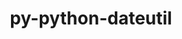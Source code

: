 ---
title: "py-python-dateutil"
layout: cache
categories: [package, develop-2024-12-15]
meta: {"versions": ["2.8.2"], "compilers": ["gcc@=11.1.0", "gcc@=11.4.0", "gcc@=13.2.0", "gcc@=7.5.0", "gcc@=9.4.0", "oneapi@=2024.2.1"], "oss": ["ubuntu18.04", "ubuntu20.04", "ubuntu22.04", "ubuntu24.04"], "platforms": ["linux"], "targets": ["aarch64", "neoverse_v1", "neoverse_v2", "ppc64le", "x86_64_v3"], "stacks": ["data-vis-sdk", "e4s", "e4s-neoverse-v2", "e4s-neoverse_v1", "e4s-oneapi", "e4s-power", "e4s-rocm-external", "ml-linux-aarch64-cpu", "ml-linux-aarch64-cuda", "ml-linux-x86_64-cpu", "ml-linux-x86_64-cuda", "ml-linux-x86_64-rocm", "radiuss", "root"], "num_specs": 37, "num_specs_by_stack": {"root": 37, "radiuss": 1, "e4s-power": 7, "data-vis-sdk": 1, "e4s-neoverse_v1": 5, "e4s-neoverse-v2": 2, "e4s": 8, "e4s-rocm-external": 1, "e4s-oneapi": 7, "ml-linux-aarch64-cpu": 3, "ml-linux-aarch64-cuda": 3, "ml-linux-x86_64-cuda": 3, "ml-linux-x86_64-cpu": 3, "ml-linux-x86_64-rocm": 1}}
spec_details: [{"hash": "szicirukt67z2pvoackudea7odmogkfe", "compiler": "gcc@=7.5.0", "versions": ["2.8.2"], "os": "ubuntu18.04", "platform": "linux", "target": "x86_64_v3", "variants": ["build_system=python_pip"], "stacks": ["root", "radiuss"], "size": "-", "tarball": "https://binaries.spack.io/develop-2024-12-15/build_cache/linux-ubuntu18.04-x86_64_v3/gcc-7.5.0/py-python-dateutil-2.8.2/linux-ubuntu18.04-x86_64_v3-gcc-7.5.0-py-python-dateutil-2.8.2-szicirukt67z2pvoackudea7odmogkfe.spack"}, {"hash": "smrry7a46lcylydfh6xdd73wpf2phonz", "compiler": "gcc@=9.4.0", "versions": ["2.8.2"], "os": "ubuntu20.04", "platform": "linux", "target": "ppc64le", "variants": ["build_system=python_pip"], "stacks": ["root", "e4s-power"], "size": "-", "tarball": "https://binaries.spack.io/develop-2024-12-15/build_cache/linux-ubuntu20.04-ppc64le/gcc-9.4.0/py-python-dateutil-2.8.2/linux-ubuntu20.04-ppc64le-gcc-9.4.0-py-python-dateutil-2.8.2-smrry7a46lcylydfh6xdd73wpf2phonz.spack"}, {"hash": "iepdzxubhakms56kqjntmcwz3cqo4rhd", "compiler": "gcc@=9.4.0", "versions": ["2.8.2"], "os": "ubuntu20.04", "platform": "linux", "target": "ppc64le", "variants": ["build_system=python_pip"], "stacks": ["root", "e4s-power"], "size": "-", "tarball": "https://binaries.spack.io/develop-2024-12-15/build_cache/linux-ubuntu20.04-ppc64le/gcc-9.4.0/py-python-dateutil-2.8.2/linux-ubuntu20.04-ppc64le-gcc-9.4.0-py-python-dateutil-2.8.2-iepdzxubhakms56kqjntmcwz3cqo4rhd.spack"}, {"hash": "ydazro7k7iy5snjm4r3tmijrwu6xciwp", "compiler": "gcc@=9.4.0", "versions": ["2.8.2"], "os": "ubuntu20.04", "platform": "linux", "target": "ppc64le", "variants": ["build_system=python_pip"], "stacks": ["root", "e4s-power"], "size": "-", "tarball": "https://binaries.spack.io/develop-2024-12-15/build_cache/linux-ubuntu20.04-ppc64le/gcc-9.4.0/py-python-dateutil-2.8.2/linux-ubuntu20.04-ppc64le-gcc-9.4.0-py-python-dateutil-2.8.2-ydazro7k7iy5snjm4r3tmijrwu6xciwp.spack"}, {"hash": "7k5b7fmytoywylby3wit6rynj32m53fj", "compiler": "gcc@=9.4.0", "versions": ["2.8.2"], "os": "ubuntu20.04", "platform": "linux", "target": "ppc64le", "variants": ["build_system=python_pip"], "stacks": ["root", "e4s-power"], "size": "-", "tarball": "https://binaries.spack.io/develop-2024-12-15/build_cache/linux-ubuntu20.04-ppc64le/gcc-9.4.0/py-python-dateutil-2.8.2/linux-ubuntu20.04-ppc64le-gcc-9.4.0-py-python-dateutil-2.8.2-7k5b7fmytoywylby3wit6rynj32m53fj.spack"}, {"hash": "rvx2zah534fktw2fdmalabpxoav2m3hq", "compiler": "gcc@=9.4.0", "versions": ["2.8.2"], "os": "ubuntu20.04", "platform": "linux", "target": "ppc64le", "variants": ["build_system=python_pip"], "stacks": ["root", "e4s-power"], "size": "-", "tarball": "https://binaries.spack.io/develop-2024-12-15/build_cache/linux-ubuntu20.04-ppc64le/gcc-9.4.0/py-python-dateutil-2.8.2/linux-ubuntu20.04-ppc64le-gcc-9.4.0-py-python-dateutil-2.8.2-rvx2zah534fktw2fdmalabpxoav2m3hq.spack"}, {"hash": "csgn3mgprc6nmvj66sc76pvlmk7kui4o", "compiler": "gcc@=9.4.0", "versions": ["2.8.2"], "os": "ubuntu20.04", "platform": "linux", "target": "ppc64le", "variants": ["build_system=python_pip"], "stacks": ["root", "e4s-power"], "size": "-", "tarball": "https://binaries.spack.io/develop-2024-12-15/build_cache/linux-ubuntu20.04-ppc64le/gcc-9.4.0/py-python-dateutil-2.8.2/linux-ubuntu20.04-ppc64le-gcc-9.4.0-py-python-dateutil-2.8.2-csgn3mgprc6nmvj66sc76pvlmk7kui4o.spack"}, {"hash": "zbk2frshit3rtigjxvuofzr35ochkwmv", "compiler": "gcc@=9.4.0", "versions": ["2.8.2"], "os": "ubuntu20.04", "platform": "linux", "target": "ppc64le", "variants": ["build_system=python_pip"], "stacks": ["root", "e4s-power"], "size": "-", "tarball": "https://binaries.spack.io/develop-2024-12-15/build_cache/linux-ubuntu20.04-ppc64le/gcc-9.4.0/py-python-dateutil-2.8.2/linux-ubuntu20.04-ppc64le-gcc-9.4.0-py-python-dateutil-2.8.2-zbk2frshit3rtigjxvuofzr35ochkwmv.spack"}, {"hash": "chge63af6gwmmvibl6xxtw634ew43kjx", "compiler": "gcc@=11.1.0", "versions": ["2.8.2"], "os": "ubuntu20.04", "platform": "linux", "target": "x86_64_v3", "variants": ["build_system=python_pip"], "stacks": ["root", "data-vis-sdk"], "size": "-", "tarball": "https://binaries.spack.io/develop-2024-12-15/build_cache/linux-ubuntu20.04-x86_64_v3/gcc-11.1.0/py-python-dateutil-2.8.2/linux-ubuntu20.04-x86_64_v3-gcc-11.1.0-py-python-dateutil-2.8.2-chge63af6gwmmvibl6xxtw634ew43kjx.spack"}, {"hash": "wgtf42zizbh66xdzsk45bydiqitha7pk", "compiler": "gcc@=11.4.0", "versions": ["2.8.2"], "os": "ubuntu22.04", "platform": "linux", "target": "neoverse_v1", "variants": ["build_system=python_pip"], "stacks": ["root", "e4s-neoverse_v1"], "size": "-", "tarball": "https://binaries.spack.io/develop-2024-12-15/build_cache/linux-ubuntu22.04-neoverse_v1/gcc-11.4.0/py-python-dateutil-2.8.2/linux-ubuntu22.04-neoverse_v1-gcc-11.4.0-py-python-dateutil-2.8.2-wgtf42zizbh66xdzsk45bydiqitha7pk.spack"}, {"hash": "mbcxgmko6s5rmhlxq6rwmxzck4oh7qeb", "compiler": "gcc@=11.4.0", "versions": ["2.8.2"], "os": "ubuntu22.04", "platform": "linux", "target": "neoverse_v1", "variants": ["build_system=python_pip"], "stacks": ["root", "e4s-neoverse_v1"], "size": "-", "tarball": "https://binaries.spack.io/develop-2024-12-15/build_cache/linux-ubuntu22.04-neoverse_v1/gcc-11.4.0/py-python-dateutil-2.8.2/linux-ubuntu22.04-neoverse_v1-gcc-11.4.0-py-python-dateutil-2.8.2-mbcxgmko6s5rmhlxq6rwmxzck4oh7qeb.spack"}, {"hash": "3cbhd66mk466rzm4jjzbkkg7ashc7bsd", "compiler": "gcc@=11.4.0", "versions": ["2.8.2"], "os": "ubuntu22.04", "platform": "linux", "target": "neoverse_v1", "variants": ["build_system=python_pip"], "stacks": ["root", "e4s-neoverse_v1"], "size": "-", "tarball": "https://binaries.spack.io/develop-2024-12-15/build_cache/linux-ubuntu22.04-neoverse_v1/gcc-11.4.0/py-python-dateutil-2.8.2/linux-ubuntu22.04-neoverse_v1-gcc-11.4.0-py-python-dateutil-2.8.2-3cbhd66mk466rzm4jjzbkkg7ashc7bsd.spack"}, {"hash": "lgjcikdqupxk4q4t7steg3d6mstmrbjc", "compiler": "gcc@=11.4.0", "versions": ["2.8.2"], "os": "ubuntu22.04", "platform": "linux", "target": "neoverse_v1", "variants": ["build_system=python_pip"], "stacks": ["root", "e4s-neoverse_v1"], "size": "-", "tarball": "https://binaries.spack.io/develop-2024-12-15/build_cache/linux-ubuntu22.04-neoverse_v1/gcc-11.4.0/py-python-dateutil-2.8.2/linux-ubuntu22.04-neoverse_v1-gcc-11.4.0-py-python-dateutil-2.8.2-lgjcikdqupxk4q4t7steg3d6mstmrbjc.spack"}, {"hash": "7nkvoyevz7ba4zaz2y5vogh4bdnvzswz", "compiler": "gcc@=11.4.0", "versions": ["2.8.2"], "os": "ubuntu22.04", "platform": "linux", "target": "neoverse_v1", "variants": ["build_system=python_pip"], "stacks": ["root", "e4s-neoverse_v1"], "size": "-", "tarball": "https://binaries.spack.io/develop-2024-12-15/build_cache/linux-ubuntu22.04-neoverse_v1/gcc-11.4.0/py-python-dateutil-2.8.2/linux-ubuntu22.04-neoverse_v1-gcc-11.4.0-py-python-dateutil-2.8.2-7nkvoyevz7ba4zaz2y5vogh4bdnvzswz.spack"}, {"hash": "amr3fujf53cwphc2rebpnznymnh4tagn", "compiler": "gcc@=11.4.0", "versions": ["2.8.2"], "os": "ubuntu22.04", "platform": "linux", "target": "neoverse_v2", "variants": ["build_system=python_pip"], "stacks": ["e4s-neoverse-v2", "root"], "size": "-", "tarball": "https://binaries.spack.io/develop-2024-12-15/build_cache/linux-ubuntu22.04-neoverse_v2/gcc-11.4.0/py-python-dateutil-2.8.2/linux-ubuntu22.04-neoverse_v2-gcc-11.4.0-py-python-dateutil-2.8.2-amr3fujf53cwphc2rebpnznymnh4tagn.spack"}, {"hash": "4bav5ynifx6ibzqjobvypjsb4zimkcjb", "compiler": "gcc@=11.4.0", "versions": ["2.8.2"], "os": "ubuntu22.04", "platform": "linux", "target": "neoverse_v2", "variants": ["build_system=python_pip"], "stacks": ["e4s-neoverse-v2", "root"], "size": "-", "tarball": "https://binaries.spack.io/develop-2024-12-15/build_cache/linux-ubuntu22.04-neoverse_v2/gcc-11.4.0/py-python-dateutil-2.8.2/linux-ubuntu22.04-neoverse_v2-gcc-11.4.0-py-python-dateutil-2.8.2-4bav5ynifx6ibzqjobvypjsb4zimkcjb.spack"}, {"hash": "3akxjsjku6yosedtxuzjl7ujjn3ik4ln", "compiler": "gcc@=11.4.0", "versions": ["2.8.2"], "os": "ubuntu22.04", "platform": "linux", "target": "x86_64_v3", "variants": ["build_system=python_pip"], "stacks": ["root", "e4s"], "size": "-", "tarball": "https://binaries.spack.io/develop-2024-12-15/build_cache/linux-ubuntu22.04-x86_64_v3/gcc-11.4.0/py-python-dateutil-2.8.2/linux-ubuntu22.04-x86_64_v3-gcc-11.4.0-py-python-dateutil-2.8.2-3akxjsjku6yosedtxuzjl7ujjn3ik4ln.spack"}, {"hash": "ee324dsjyhwh2362q7iidvxwinmbcgt5", "compiler": "gcc@=11.4.0", "versions": ["2.8.2"], "os": "ubuntu22.04", "platform": "linux", "target": "x86_64_v3", "variants": ["build_system=python_pip"], "stacks": ["root", "e4s"], "size": "-", "tarball": "https://binaries.spack.io/develop-2024-12-15/build_cache/linux-ubuntu22.04-x86_64_v3/gcc-11.4.0/py-python-dateutil-2.8.2/linux-ubuntu22.04-x86_64_v3-gcc-11.4.0-py-python-dateutil-2.8.2-ee324dsjyhwh2362q7iidvxwinmbcgt5.spack"}, {"hash": "scyxkbaqzlvd7e45p7ipc7qnyjohxsnb", "compiler": "gcc@=11.4.0", "versions": ["2.8.2"], "os": "ubuntu22.04", "platform": "linux", "target": "x86_64_v3", "variants": ["build_system=python_pip"], "stacks": ["e4s-rocm-external", "root", "e4s"], "size": "-", "tarball": "https://binaries.spack.io/develop-2024-12-15/build_cache/linux-ubuntu22.04-x86_64_v3/gcc-11.4.0/py-python-dateutil-2.8.2/linux-ubuntu22.04-x86_64_v3-gcc-11.4.0-py-python-dateutil-2.8.2-scyxkbaqzlvd7e45p7ipc7qnyjohxsnb.spack"}, {"hash": "6zaw264ull2prwqtvv5dr2x4btqudd7o", "compiler": "gcc@=11.4.0", "versions": ["2.8.2"], "os": "ubuntu22.04", "platform": "linux", "target": "x86_64_v3", "variants": ["build_system=python_pip"], "stacks": ["root", "e4s"], "size": "-", "tarball": "https://binaries.spack.io/develop-2024-12-15/build_cache/linux-ubuntu22.04-x86_64_v3/gcc-11.4.0/py-python-dateutil-2.8.2/linux-ubuntu22.04-x86_64_v3-gcc-11.4.0-py-python-dateutil-2.8.2-6zaw264ull2prwqtvv5dr2x4btqudd7o.spack"}, {"hash": "jgh2lqwq2qdqsf543pfrqxllnxg35uoc", "compiler": "gcc@=11.4.0", "versions": ["2.8.2"], "os": "ubuntu22.04", "platform": "linux", "target": "x86_64_v3", "variants": ["build_system=python_pip"], "stacks": ["root", "e4s"], "size": "-", "tarball": "https://binaries.spack.io/develop-2024-12-15/build_cache/linux-ubuntu22.04-x86_64_v3/gcc-11.4.0/py-python-dateutil-2.8.2/linux-ubuntu22.04-x86_64_v3-gcc-11.4.0-py-python-dateutil-2.8.2-jgh2lqwq2qdqsf543pfrqxllnxg35uoc.spack"}, {"hash": "hz5kys4bwpu7zrcad4dpqgwt3e4hub7d", "compiler": "gcc@=11.4.0", "versions": ["2.8.2"], "os": "ubuntu22.04", "platform": "linux", "target": "x86_64_v3", "variants": ["build_system=python_pip"], "stacks": ["root", "e4s"], "size": "-", "tarball": "https://binaries.spack.io/develop-2024-12-15/build_cache/linux-ubuntu22.04-x86_64_v3/gcc-11.4.0/py-python-dateutil-2.8.2/linux-ubuntu22.04-x86_64_v3-gcc-11.4.0-py-python-dateutil-2.8.2-hz5kys4bwpu7zrcad4dpqgwt3e4hub7d.spack"}, {"hash": "moj4dwvqaoaipdo3j3skgr5gn2bot6gb", "compiler": "gcc@=11.4.0", "versions": ["2.8.2"], "os": "ubuntu22.04", "platform": "linux", "target": "x86_64_v3", "variants": ["build_system=python_pip"], "stacks": ["root", "e4s"], "size": "-", "tarball": "https://binaries.spack.io/develop-2024-12-15/build_cache/linux-ubuntu22.04-x86_64_v3/gcc-11.4.0/py-python-dateutil-2.8.2/linux-ubuntu22.04-x86_64_v3-gcc-11.4.0-py-python-dateutil-2.8.2-moj4dwvqaoaipdo3j3skgr5gn2bot6gb.spack"}, {"hash": "5rw25yt7pg3zan5yxgma6h3etlya67fo", "compiler": "gcc@=11.4.0", "versions": ["2.8.2"], "os": "ubuntu22.04", "platform": "linux", "target": "x86_64_v3", "variants": ["build_system=python_pip"], "stacks": ["root", "e4s"], "size": "-", "tarball": "https://binaries.spack.io/develop-2024-12-15/build_cache/linux-ubuntu22.04-x86_64_v3/gcc-11.4.0/py-python-dateutil-2.8.2/linux-ubuntu22.04-x86_64_v3-gcc-11.4.0-py-python-dateutil-2.8.2-5rw25yt7pg3zan5yxgma6h3etlya67fo.spack"}, {"hash": "lgvolmkkjiio36oodjxabhj7hd2gzosb", "compiler": "oneapi@=2024.2.1", "versions": ["2.8.2"], "os": "ubuntu22.04", "platform": "linux", "target": "x86_64_v3", "variants": ["build_system=python_pip"], "stacks": ["e4s-oneapi", "root"], "size": "-", "tarball": "https://binaries.spack.io/develop-2024-12-15/build_cache/linux-ubuntu22.04-x86_64_v3/oneapi-2024.2.1/py-python-dateutil-2.8.2/linux-ubuntu22.04-x86_64_v3-oneapi-2024.2.1-py-python-dateutil-2.8.2-lgvolmkkjiio36oodjxabhj7hd2gzosb.spack"}, {"hash": "r7fzpxddozb2nkog7q36r3mqtp6ju4ep", "compiler": "oneapi@=2024.2.1", "versions": ["2.8.2"], "os": "ubuntu22.04", "platform": "linux", "target": "x86_64_v3", "variants": ["build_system=python_pip"], "stacks": ["e4s-oneapi", "root"], "size": "-", "tarball": "https://binaries.spack.io/develop-2024-12-15/build_cache/linux-ubuntu22.04-x86_64_v3/oneapi-2024.2.1/py-python-dateutil-2.8.2/linux-ubuntu22.04-x86_64_v3-oneapi-2024.2.1-py-python-dateutil-2.8.2-r7fzpxddozb2nkog7q36r3mqtp6ju4ep.spack"}, {"hash": "5uhn5tde6z7n4f3e7fdzxeijrugp33hf", "compiler": "oneapi@=2024.2.1", "versions": ["2.8.2"], "os": "ubuntu22.04", "platform": "linux", "target": "x86_64_v3", "variants": ["build_system=python_pip"], "stacks": ["e4s-oneapi", "root"], "size": "-", "tarball": "https://binaries.spack.io/develop-2024-12-15/build_cache/linux-ubuntu22.04-x86_64_v3/oneapi-2024.2.1/py-python-dateutil-2.8.2/linux-ubuntu22.04-x86_64_v3-oneapi-2024.2.1-py-python-dateutil-2.8.2-5uhn5tde6z7n4f3e7fdzxeijrugp33hf.spack"}, {"hash": "cyfgyqxdjfydzfou5bhxrxh3unr4yncp", "compiler": "oneapi@=2024.2.1", "versions": ["2.8.2"], "os": "ubuntu22.04", "platform": "linux", "target": "x86_64_v3", "variants": ["build_system=python_pip"], "stacks": ["e4s-oneapi", "root"], "size": "-", "tarball": "https://binaries.spack.io/develop-2024-12-15/build_cache/linux-ubuntu22.04-x86_64_v3/oneapi-2024.2.1/py-python-dateutil-2.8.2/linux-ubuntu22.04-x86_64_v3-oneapi-2024.2.1-py-python-dateutil-2.8.2-cyfgyqxdjfydzfou5bhxrxh3unr4yncp.spack"}, {"hash": "hy4glzkcyge6m7yqvqeekrestxwcgdd4", "compiler": "oneapi@=2024.2.1", "versions": ["2.8.2"], "os": "ubuntu22.04", "platform": "linux", "target": "x86_64_v3", "variants": ["build_system=python_pip"], "stacks": ["e4s-oneapi", "root"], "size": "-", "tarball": "https://binaries.spack.io/develop-2024-12-15/build_cache/linux-ubuntu22.04-x86_64_v3/oneapi-2024.2.1/py-python-dateutil-2.8.2/linux-ubuntu22.04-x86_64_v3-oneapi-2024.2.1-py-python-dateutil-2.8.2-hy4glzkcyge6m7yqvqeekrestxwcgdd4.spack"}, {"hash": "5gnis23rhhf3ggd7bwnyl5mogg6j3wen", "compiler": "oneapi@=2024.2.1", "versions": ["2.8.2"], "os": "ubuntu22.04", "platform": "linux", "target": "x86_64_v3", "variants": ["build_system=python_pip"], "stacks": ["e4s-oneapi", "root"], "size": "-", "tarball": "https://binaries.spack.io/develop-2024-12-15/build_cache/linux-ubuntu22.04-x86_64_v3/oneapi-2024.2.1/py-python-dateutil-2.8.2/linux-ubuntu22.04-x86_64_v3-oneapi-2024.2.1-py-python-dateutil-2.8.2-5gnis23rhhf3ggd7bwnyl5mogg6j3wen.spack"}, {"hash": "tjqczokax4fhohvl5w2szajnay5nlolk", "compiler": "oneapi@=2024.2.1", "versions": ["2.8.2"], "os": "ubuntu22.04", "platform": "linux", "target": "x86_64_v3", "variants": ["build_system=python_pip"], "stacks": ["e4s-oneapi", "root"], "size": "-", "tarball": "https://binaries.spack.io/develop-2024-12-15/build_cache/linux-ubuntu22.04-x86_64_v3/oneapi-2024.2.1/py-python-dateutil-2.8.2/linux-ubuntu22.04-x86_64_v3-oneapi-2024.2.1-py-python-dateutil-2.8.2-tjqczokax4fhohvl5w2szajnay5nlolk.spack"}, {"hash": "7v3n3wdtzaiuee3zmrlf7z7geaz3qi6k", "compiler": "gcc@=13.2.0", "versions": ["2.8.2"], "os": "ubuntu24.04", "platform": "linux", "target": "aarch64", "variants": ["build_system=python_pip"], "stacks": ["root", "ml-linux-aarch64-cpu", "ml-linux-aarch64-cuda"], "size": "-", "tarball": "https://binaries.spack.io/develop-2024-12-15/build_cache/linux-ubuntu24.04-aarch64/gcc-13.2.0/py-python-dateutil-2.8.2/linux-ubuntu24.04-aarch64-gcc-13.2.0-py-python-dateutil-2.8.2-7v3n3wdtzaiuee3zmrlf7z7geaz3qi6k.spack"}, {"hash": "zo54nh53k7nz5bcw3mct2yow35jdd6wt", "compiler": "gcc@=13.2.0", "versions": ["2.8.2"], "os": "ubuntu24.04", "platform": "linux", "target": "aarch64", "variants": ["build_system=python_pip"], "stacks": ["root", "ml-linux-aarch64-cpu", "ml-linux-aarch64-cuda"], "size": "-", "tarball": "https://binaries.spack.io/develop-2024-12-15/build_cache/linux-ubuntu24.04-aarch64/gcc-13.2.0/py-python-dateutil-2.8.2/linux-ubuntu24.04-aarch64-gcc-13.2.0-py-python-dateutil-2.8.2-zo54nh53k7nz5bcw3mct2yow35jdd6wt.spack"}, {"hash": "xfjm65x2xw27as3rz7xtxb2nr4n2e4nw", "compiler": "gcc@=13.2.0", "versions": ["2.8.2"], "os": "ubuntu24.04", "platform": "linux", "target": "aarch64", "variants": ["build_system=python_pip"], "stacks": ["root", "ml-linux-aarch64-cpu", "ml-linux-aarch64-cuda"], "size": "-", "tarball": "https://binaries.spack.io/develop-2024-12-15/build_cache/linux-ubuntu24.04-aarch64/gcc-13.2.0/py-python-dateutil-2.8.2/linux-ubuntu24.04-aarch64-gcc-13.2.0-py-python-dateutil-2.8.2-xfjm65x2xw27as3rz7xtxb2nr4n2e4nw.spack"}, {"hash": "l7bzr7dtata5bs77gvzvron52trao25l", "compiler": "gcc@=13.2.0", "versions": ["2.8.2"], "os": "ubuntu24.04", "platform": "linux", "target": "x86_64_v3", "variants": ["build_system=python_pip"], "stacks": ["root", "ml-linux-x86_64-cuda", "ml-linux-x86_64-cpu"], "size": "-", "tarball": "https://binaries.spack.io/develop-2024-12-15/build_cache/linux-ubuntu24.04-x86_64_v3/gcc-13.2.0/py-python-dateutil-2.8.2/linux-ubuntu24.04-x86_64_v3-gcc-13.2.0-py-python-dateutil-2.8.2-l7bzr7dtata5bs77gvzvron52trao25l.spack"}, {"hash": "xb7unbp2ttzgpqfgbtkpuzfn3eeqqq4i", "compiler": "gcc@=13.2.0", "versions": ["2.8.2"], "os": "ubuntu24.04", "platform": "linux", "target": "x86_64_v3", "variants": ["build_system=python_pip"], "stacks": ["ml-linux-x86_64-rocm", "root", "ml-linux-x86_64-cuda", "ml-linux-x86_64-cpu"], "size": "-", "tarball": "https://binaries.spack.io/develop-2024-12-15/build_cache/linux-ubuntu24.04-x86_64_v3/gcc-13.2.0/py-python-dateutil-2.8.2/linux-ubuntu24.04-x86_64_v3-gcc-13.2.0-py-python-dateutil-2.8.2-xb7unbp2ttzgpqfgbtkpuzfn3eeqqq4i.spack"}, {"hash": "oqezqoc4d27wsadaaxn4afdqvl74avzc", "compiler": "gcc@=13.2.0", "versions": ["2.8.2"], "os": "ubuntu24.04", "platform": "linux", "target": "x86_64_v3", "variants": ["build_system=python_pip"], "stacks": ["root", "ml-linux-x86_64-cuda", "ml-linux-x86_64-cpu"], "size": "-", "tarball": "https://binaries.spack.io/develop-2024-12-15/build_cache/linux-ubuntu24.04-x86_64_v3/gcc-13.2.0/py-python-dateutil-2.8.2/linux-ubuntu24.04-x86_64_v3-gcc-13.2.0-py-python-dateutil-2.8.2-oqezqoc4d27wsadaaxn4afdqvl74avzc.spack"}]
---